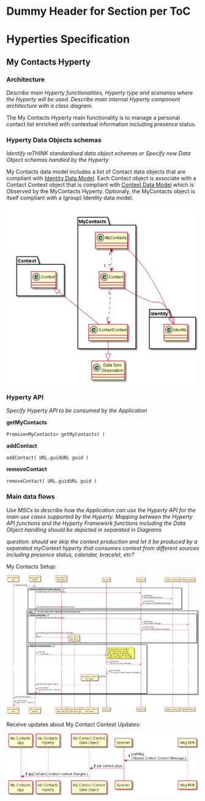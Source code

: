 Dummy Header for Section per ToC
================================

Hyperties Specification
=======================

My Contacts Hyperty
-------------------

### Architecture

*Describe main Hyperty functionalities, Hyperty type and scenarios where the Hyperty will be used. Describe main internal Hyperty component architecture with a class diagram.*

The My Contacts Hyperty main functionality is to manage a personal contact list enriched with contextual information including presence status.

### Hyperty Data Objects schemas

*Identify reTHINK standardised data object schemas or Specify new Data Object schemas handled by the Hyperty*

My Contacts data model includes a list of Contact data objects that are compliant with [Identity Data Model](https://github.com/reTHINK-project/architecture/blob/master/docs/datamodel/user-identity/readme.md). Each Contact object is associate with a Contact Context object that is compliant with [Context Data Model](https://github.com/reTHINK-project/architecture/blob/master/docs/datamodel/context/readme.md) which is Observed by the MyContacts Hyperty. Optionaly, the MyContacts object is itself compliant with a (group) Identity data model.

![My Contacts Data Model](my-contacts-data-model.png)

### Hyperty API

*Specify Hyperty API to be consumed by the Application*

**getMyContacts**

```
Promise<MyContacts> getMyContacts( )
```

**addContact**

```
addContact( URL.guidURL guid )
```

**removeContact**

```
removeContact( URL.guidURL guid )
```

### Main data flows

*Use MSCs to describe how the Application can use the Hyperty API for the main use cases supported by the Hyperty. Mapping between the Hyperty API functions and the Hyperty Framework functions including the Data Object handling should be depicted in separated in Diagrams*

*question: should we skip the context production and let it be produced by a separated myContext hyperty that consumes context from different sources including presence status, calendar, bracelet, etc?*

My Contacts Setup:

![My Contacts Setup](my-contacts-setup.png)

Receive updates about My Contact Context Updates:

![updates about My Contact Context Updates](my-contacts-consume-contact-context.png)

